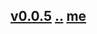 ## [v0.0.5](https://github.com/shanuan/blog/edit/master/mp4/readme.md) [..](..) [me](https://shanuan.github.io/blog/mp4/)

##
